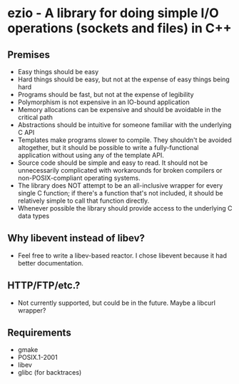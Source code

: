 ezio - A library for doing simple I/O operations (sockets and files) in C++
===========================================================================

Premises
--------

* Easy things should be easy
* Hard things should be easy, but not at the expense of easy things
  being hard
* Programs should be fast, but not at the expense of legibility
* Polymorphism is not expensive in an IO-bound application
* Memory allocations can be expensive and should be avoidable in the
  critical path
* Abstractions should be intuitive for someone familiar with the
  underlying C API
* Templates make programs slower to compile.  They shouldn't be
  avoided altogether, but it should be possible to write a
  fully-functional application without using any of the template API.
* Source code should be simple and easy to read.  It should not be
  unnecessarily complicated with workarounds for broken compilers or
  non-POSIX-compliant operating systems.
* The library does NOT attempt to be an all-inclusive wrapper for
  every single C function; if there's a function that's not included,
  it should be relatively simple to call that function directly.
* Whenever possible the library should provide access to the
  underlying C data types

Why libevent instead of libev?
------------------------------

* Feel free to write a libev-based reactor.  I chose libevent because
  it had better documentation.

HTTP/FTP/etc.?
--------------

* Not currently supported, but could be in the future.  Maybe a
  libcurl wrapper?

Requirements
-------------

* gmake
* POSIX.1-2001
* libev
* glibc (for backtraces)

